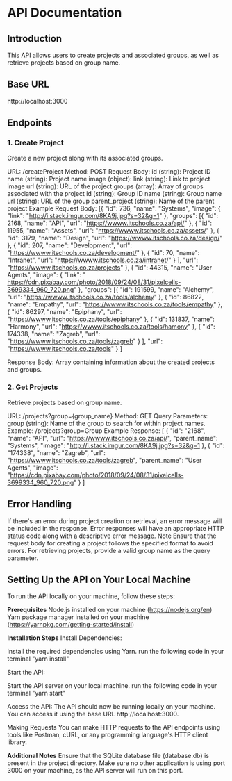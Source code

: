 # API Documentation
## Introduction
This API allows users to create projects and associated groups, as well as retrieve projects based on group name.

## Base URL
http://localhost:3000

## Endpoints
### 1. Create Project
Create a new project along with its associated groups.

URL: /createProject
Method: POST
Request Body:
id (string): Project ID
name (string): Project name
image (object):
link (string): Link to project image
url (string): URL of the project
groups (array): Array of groups associated with the project
id (string): Group ID
name (string): Group name
url (string): URL of the group
parent_project (string): Name of the parent project
Example Request Body:
[{
 "id": 736,
 "name": "Systems",
 "image": {
 "link": "http://i.stack.imgur.com/8KA9j.jpg?s=32&g=1"
 },
 "groups": [{
 "id": 2168,
 "name": "API",
 "url": "https://wwww.itschools.co.za/api/"
 },
 {
 "id": 11955,
 "name": "Assets",
 "url": "https://wwww.itschools.co.za/assets/"
 },
 {
 "id": 3179,
 "name": "Design",
 "url": "https://wwww.itschools.co.za/design/"
 },
 {
 "id": 207,
 "name": "Development",
 "url": "https://wwww.itschools.co.za/development/"
 },
 {
 "id": 70,
 "name": "Intranet",
 "url": "https://wwww.itschools.co.za/intranet/"
 }
 ],
 "url": "https://wwww.itschools.co.za/projects"
 },
 {
 "id": 44315,
 "name": "User Agents",
 "image": {
 "link": " https://cdn.pixabay.com/photo/2018/09/24/08/31/pixelcells-3699334_960_720.png"
 },
 "groups": [{
 "id": 191599,
 "name": "Alchemy",
 "url": "https://wwww.itschools.co.za/tools/alchemy"
 },
 {
 "id": 86822,
 "name": "Empathy",
 "url": "https://wwww.itschools.co.za/tools/empathy"
 },
 {
 "id": 86297,
 "name": "Epiphany",
 "url": "https://wwww.itschools.co.za/tools/epiphany"
 },
 {
 "id": 131837,
 "name": "Harmony",
 "url": "https://wwww.itschools.co.za/tools/hamony"
 },
 {
 "id": 174338,
 "name": "Zagreb",
 "url": "https://wwww.itschools.co.za/tools/zagreb"
 }
 ],
 "url": "https://wwww.itschools.co.za/tools"
 }
]

Response Body: Array containing information about the created projects and groups.

### 2. Get Projects
Retrieve projects based on group name.

URL: /projects?group={group_name}
Method: GET
Query Parameters:
group (string): Name of the group to search for within project names.
Example: /projects?group=Group
Example Response:
[
  {
    "id": "2168",
    "name": "API",
    "url": "https://wwww.itschools.co.za/api/",
    "parent_name": "Systems",
    "image": "http://i.stack.imgur.com/8KA9j.jpg?s=32&g=1
  },
  {
    "id": "174338",
    "name": "Zagreb",
    "url": "https://wwww.itschools.co.za/tools/zagreb",
    "parent_name": "User Agents",
    "image": "https://cdn.pixabay.com/photo/2018/09/24/08/31/pixelcells-3699334_960_720.png"
  }
]

## Error Handling
If there's an error during project creation or retrieval, an error message will be included in the response.
Error responses will have an appropriate HTTP status code along with a descriptive error message.
Note
Ensure that the request body for creating a project follows the specified format to avoid errors.
For retrieving projects, provide a valid group name as the query parameter.

## Setting Up the API on Your Local Machine
To run the API locally on your machine, follow these steps:

**Prerequisites**
Node.js installed on your machine (https://nodejs.org/en)
Yarn package manager installed on your machine (https://yarnpkg.com/getting-started/install)

**Installation Steps**
Install Dependencies:

Install the required dependencies using Yarn.
run the following code in your terminal
"yarn install"

Start the API:

Start the API server on your local machine.
run the following code in your terminal
"yarn start"

Access the API:
The API should now be running locally on your machine. You can access it using the base URL http://localhost:3000.

Making Requests
You can make HTTP requests to the API endpoints using tools like Postman, cURL, or any programming language's HTTP client library.

**Additional Notes**
Ensure that the SQLite database file (database.db) is present in the project directory.
Make sure no other application is using port 3000 on your machine, as the API server will run on this port.

